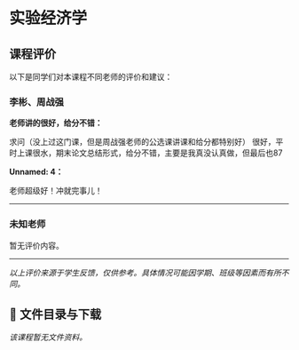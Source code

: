 # 实验经济学

## 课程评价

以下是同学们对本课程不同老师的评价和建议：

### 李彬、周战强

**老师讲的很好，给分不错：**

求问（没上过这门课，但是周战强老师的公选课讲课和给分都特别好） 很好，平时上课很水，期末论文总结形式，给分不错，主要是我真没认真做，但最后也87

**Unnamed: 4：**

老师超级好！冲就完事儿！

---

### 未知老师

暂无评价内容。

---

*以上评价来源于学生反馈，仅供参考。具体情况可能因学期、班级等因素而有所不同。*
## 📄 文件目录与下载

_该课程暂无文件资料。_
